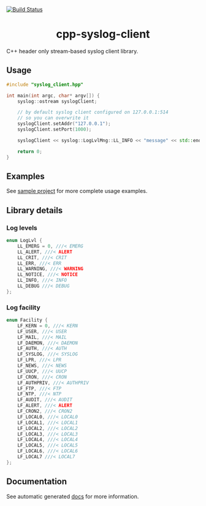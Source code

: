 [![Build Status](https://travis-ci.com/mmarkeloff/cpp-syslog-client.svg?branch=main)](https://travis-ci.com/mmarkeloff/cpp-syslog-client)

<h1 align="center">
cpp-syslog-client
</h1>

C++ header only stream-based syslog client library.

## Usage

```cpp
#include "syslog_client.hpp"

int main(int argc, char* argv[]) {
    syslog::ostream syslogClient;

    // by default syslog client configured on 127.0.0.1:514
    // so you can overwrite it
    syslogClient.setAddr("127.0.0.1");
    syslogClient.setPort(1000);

    syslogClient << syslog::LogLvlMng::LL_INFO << "message" << std::endl;

    return 0;
}
```

## Examples

See [sample project](sample) for more complete usage examples.

## Library details

### Log levels

```cpp
enum LogLvl {
    LL_EMERG = 0, ///< EMERG
    LL_ALERT, ///< ALERT
    LL_CRIT, ///< CRIT
    LL_ERR, ///< ERR
    LL_WARNING, ///< WARNING
    LL_NOTICE, ///< NOTICE
    LL_INFO, ///< INFO
    LL_DEBUG ///< DEBUG
};
```

### Log facility

```cpp
enum Facility {
    LF_KERN = 0, ///< KERN
    LF_USER, ///< USER
    LF_MAIL, ///< MAIL
    LF_DAEMON, ///< DAEMON
    LF_AUTH, ///< AUTH
    LF_SYSLOG, ///< SYSLOG
    LF_LPR, ///< LPR
    LF_NEWS, ///< NEWS
    LF_UUCP, ///< UUCP
    LF_CRON, ///< CRON
    LF_AUTHPRIV, ///< AUTHPRIV
    LF_FTP, ///< FTP
    LF_NTP, ///< NTP
    LF_AUDIT, ///< AUDIT
    LF_ALERT, ///< ALERT
    LF_CRON2, ///< CRON2
    LF_LOCAL0, ///< LOCAL0
    LF_LOCAL1, ///< LOCAL1
    LF_LOCAL2, ///< LOCAL2
    LF_LOCAL3, ///< LOCAL3
    LF_LOCAL4, ///< LOCAL4
    LF_LOCAL5, ///< LOCAL5
    LF_LOCAL6, ///< LOCAL6
    LF_LOCAL7 ///< LOCAL7
};
```

## Documentation

See automatic generated [docs](https://mmarkeloff.github.io/cpp-syslog-client/) for more information.

